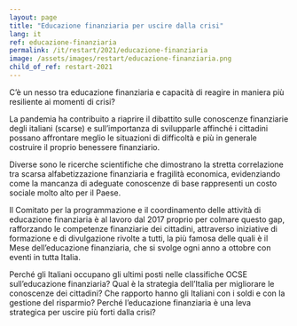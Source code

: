 ```yaml
---
layout: page
title: "Educazione finanziaria per uscire dalla crisi"
lang: it
ref: educazione-finanziaria
permalink: /it/restart/2021/educazione-finanziaria
image: /assets/images/restart/educazione-finanziaria.png
child_of_ref: restart-2021
---
```


C’è un nesso tra educazione finanziaria e capacità di reagire in maniera più resiliente ai momenti di crisi?

La pandemia ha contribuito a riaprire il dibattito sulle conoscenze finanziarie degli italiani (scarse) e sull’importanza di svilupparle affinché i cittadini possano affrontare meglio le situazioni di difficoltà e più in generale costruire il proprio benessere finanziario.

Diverse sono le ricerche scientifiche che dimostrano la stretta correlazione tra scarsa alfabetizzazione finanziaria e fragilità economica, evidenziando come la mancanza di adeguate conoscenze di base rappresenti un costo sociale molto alto per il Paese.

Il Comitato per la programmazione e il coordinamento delle attività di educazione finanziaria è al lavoro dal 2017 proprio per colmare questo gap, rafforzando le competenze finanziarie dei cittadini, attraverso iniziative di formazione e di divulgazione rivolte a tutti, la più famosa delle quali è il Mese dell’educazione finanziaria, che si svolge ogni anno a ottobre con eventi in tutta Italia.

Perché gli Italiani occupano gli ultimi posti nelle classifiche OCSE sull’educazione finanziaria? Qual è la strategia dell’Italia per migliorare le conoscenze dei cittadini? Che rapporto hanno gli Italiani con i soldi e con la gestione del risparmio? Perché l’educazione finanziaria è una leva strategica per uscire più forti dalla crisi?
